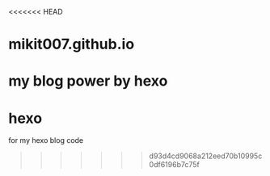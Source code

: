 <<<<<<< HEAD
# mikit007.github.io
my blog power by hexo
=======
# hexo
for my hexo blog code
>>>>>>> d93d4cd9068a212eed70b10995c0df6196b7c75f
